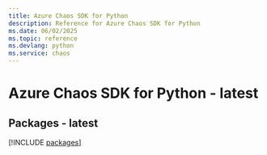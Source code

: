 ```yaml
---
title: Azure Chaos SDK for Python
description: Reference for Azure Chaos SDK for Python
ms.date: 06/02/2025
ms.topic: reference
ms.devlang: python
ms.service: chaos
---
```

# Azure Chaos SDK for Python - latest
## Packages - latest
[!INCLUDE [packages](chaos-index.md)]